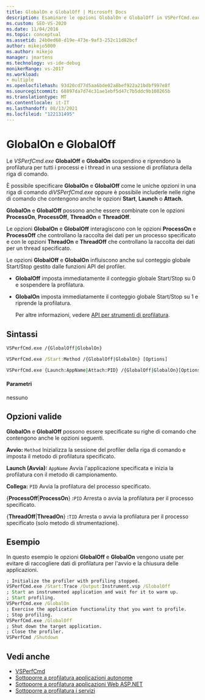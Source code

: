 ```yaml
---
title: GlobalOn e GlobalOff | Microsoft Docs
description: Esaminare le opzioni GlobalOn e GlobalOff in VSPerfCmd.exe. Queste opzioni sospendono e riprendono la profilatura per processi e thread in una sessione di profilatura da riga di comando.
ms.custom: SEO-VS-2020
ms.date: 11/04/2016
ms.topic: conceptual
ms.assetid: 24b0ed68-d19e-473e-9af3-252c11d82bcf
author: mikejo5000
ms.author: mikejo
manager: jmartens
ms.technology: vs-ide-debug
monikerRange: vs-2017
ms.workload:
- multiple
ms.openlocfilehash: 93d20cd77d5aa6bde02a8bef922a21bdbf997e8f
ms.sourcegitcommit: 68897da7d74c31ae1ebf5d47c7b5ddc9b108265b
ms.translationtype: MT
ms.contentlocale: it-IT
ms.lasthandoff: 08/13/2021
ms.locfileid: "122131495"
---
```

# <a name="globalon-and-globaloff"></a>GlobalOn e GlobalOff
Le *VSPerfCmd.exe* **GlobalOff** e **GlobalOn** sospendino e riprendono la profilatura per tutti i processi e i thread in una sessione di profilatura della riga di comando.

 È possibile specificare **GlobalOn** e **GlobalOff** come le uniche opzioni in una riga di comando *diVSPerfCmd.exe* oppure è possibile includerle nelle righe di comando che contengono anche le opzioni **Start**, **Launch** o **Attach.**

 **GlobalOn** e **GlobalOff** possono anche essere combinate con le opzioni **ProcessOn**, **ProcessOff**, **ThreadOn** e **ThreadOff**.

 Le opzioni **GlobalOn** e **GlobalOff** interagiscono con le opzioni **ProcessOn** e **ProcessOff** che controllano la raccolta dei dati per un processo specificato e con le opzioni **ThreadOn** e **ThreadOff** che controllano la raccolta dei dati per un thread specificato.

 Le opzioni **GlobalOff** e **GlobalOn** influiscono anche sul conteggio globale Start/Stop gestito dalle funzioni API del profiler.

- **GlobalOff** imposta immediatamente il conteggio globale Start/Stop su 0 e sospendere la profilatura.

- **GlobalOn** imposta immediatamente il conteggio globale Start/Stop su 1 e riprende la profilatura.

  Per altre informazioni, vedere [API per strumenti di profilatura](../profiling/profiling-tools-apis.md).

## <a name="syntax"></a>Sintassi

```cmd
VSPerfCmd.exe /{GlobalOff|GlobalOn}

VSPerfCmd.exe /Start:Method /{GlobalOff|GlobalOn} [Options]

VSPerfCmd.exe {Launch:AppName|Attach:PID} /{GlobalOff|GlobalOn}[Options]
```

#### <a name="parameters"></a>Parametri
 nessuno

## <a name="valid-options"></a>Opzioni valide
 **GlobalOn** e **GlobalOff** possono essere specificate su righe di comando che contengono anche le opzioni seguenti.

 **Avvio:** `Method` Inizializza la sessione del profiler della riga di comando e imposta il metodo di profilatura specificato.

 **Launch (Avvia):** `AppName` Avvia l'applicazione specificata e inizia la profilatura con il metodo di campionamento.

 **Collega:** `PID` Avvia la profilatura del processo specificato.

 {**ProcessOff**&#124;**ProcessOn**} **:**`PID` Arresta o avvia la profilatura per il processo specificato.

 {**ThreadOff**&#124;**ThreadOn**} **:**`TID` Arresta o avvia la profilatura per il processo specificato (solo metodo di strumentazione).

## <a name="example"></a>Esempio
 In questo esempio le opzioni **GlobalOff** e **GlobalOn** vengono usate per evitare di raccogliere dati di profilatura per l'avvio e la chiusura delle applicazioni.

```cmd
; Initialize the profiler with profiling stopped.
VSPerfCmd.exe /Start:Trace /Output:Instrument.vsp /GlobalOff
; Start an instrumented application and wait for it to warm up.
; Start profiling.
VSPerfCmd.exe /GlobalOn
; Exercise the application functionality that you want to profile.
; Stop profiling.
VSPerfCmd.exe /GlobalOff
; Shut down the target application.
; Close the profiler.
VSPerfCmd /Shutdown

```

## <a name="see-also"></a>Vedi anche
- [VSPerfCmd](../profiling/vsperfcmd.md)
- [Sottoporre a profilatura applicazioni autonome](../profiling/command-line-profiling-of-stand-alone-applications.md)
- [Sottoporre a profilatura applicazioni Web ASP.NET](../profiling/command-line-profiling-of-aspnet-web-applications.md)
- [Sottoporre a profilatura i servizi](../profiling/command-line-profiling-of-services.md)
